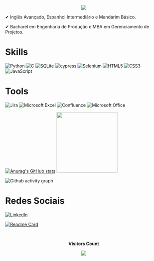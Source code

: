 <p align="center">
  <img src="https://readme-typing-svg.demolab.com/?lines=Olá,+seja+Bem-Vindo!;Me+chamo+Bruno+Almeida!;Hello,+You're+Welcome!;I'm+Bruno+Almeida!&font=Fira%20Code&center=true&width=380&height=50&duration=4000&pause=1000">
</p>

✔	Inglês Avançado, Espanhol Intermediário e Mandarim Básico.

✔	Bacharel em Engenharia de Produção e MBA em Gerenciamento de Projetos.

# Skills

![Python](https://img.shields.io/badge/Python-FFD43B?style=for-the-badge&logo=python&logoColor=blue)
![C](https://img.shields.io/badge/C-00599C?style=for-the-badge&logo=c&logoColor=white)
![SQLite](https://img.shields.io/badge/SQLite-07405E?style=for-the-badge&logo=sqlite&logoColor=white)
![cypress](https://img.shields.io/badge/-cypress-%23E5E5E5?style=for-the-badge&logo=cypress&logoColor=058a5e)
![Selenium](https://img.shields.io/badge/-selenium-%43B02A?style=for-the-badge&logo=selenium&logoColor=white)
![HTML5](https://img.shields.io/badge/html5-%23E34F26.svg?style=for-the-badge&logo=html5&logoColor=white)
![CSS3](https://img.shields.io/badge/css3-%231572B6.svg?style=for-the-badge&logo=css3&logoColor=white)
![JavaScript](https://img.shields.io/badge/javascript-%23323330.svg?style=for-the-badge&logo=javascript&logoColor=%23F7DF1E)

# Tools

![Jira](https://img.shields.io/badge/jira-%230A0FFF.svg?style=for-the-badge&logo=jira&logoColor=white)
![Microsoft Excel](https://img.shields.io/badge/Microsoft_Excel-217346?style=for-the-badge&logo=microsoft-excel&logoColor=white)
![Confluence](https://img.shields.io/badge/confluence-%23172BF4.svg?style=for-the-badge&logo=confluence&logoColor=white)
![Microsoft Office](https://img.shields.io/badge/Microsoft_Office-D83B01?style=for-the-badge&logo=microsoft-office&logoColor=white)

[![Anurag's GitHub stats](https://github-readme-stats.vercel.app/api?username=bossnefario&count_private=true&show_icons=true&theme=cobalt)](https://github.com/BossNefario) [<img src='https://github-readme-stats.vercel.app/api/top-langs/?username=bossnefario&layout=compact&theme=cobalt' height ='195'>](https://github.com/BossNefario/projetos)

![Github activity graph](https://github-readme-activity-graph.cyclic.app/graph?username=BossNefario&theme=cobalt)

# Redes Sociais
[![LinkedIn](https://img.shields.io/badge/linkedin-%230077B5.svg?style=for-the-badge&logo=linkedin&logoColor=white)](https://www.linkedin.com/in/brunopzalmeida)

[![Readme Card](https://github-readme-stats.vercel.app/api/pin/?username=bossnefario&repo=projetos&theme=cobalt)](https://github.com/BossNefario/projetos)

<div align="center">
<br><p align="centre"><b>Visitors Count</b></p>  
<p align="center"><img align="center" src="https://profile-counter.glitch.me/{BossNefario}/count.svg" /></p>
